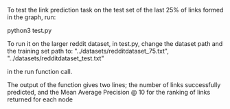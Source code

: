 To test the link prediction task on the test set of the last 25% of links formed in the graph, run:

python3 test.py 


To run it on the larger reddit dataset, in test.py, change the dataset path and the training set path to:
"../datasets/redditdataset_75.txt", "../datasets/redditdataset_test.txt"

in the run function call.

The output of the function gives two lines; the number of links successfully predicted, 
and the Mean Average Precision @ 10 for the ranking of links returned for each node




